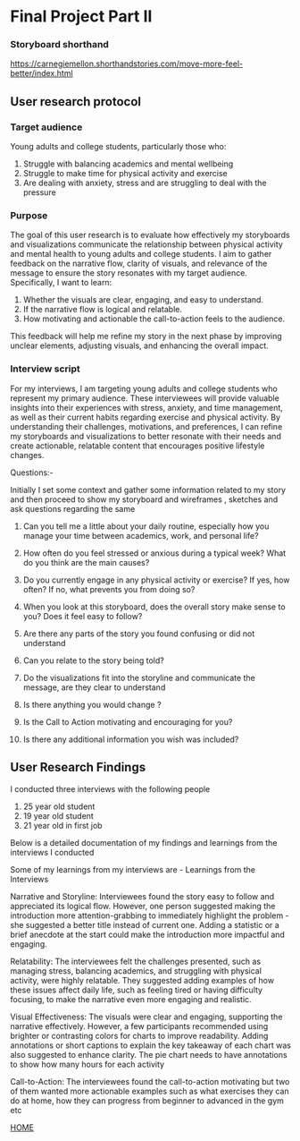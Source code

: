 # Final Project Part II

### Storyboard shorthand

https://carnegiemellon.shorthandstories.com/move-more-feel-better/index.html

## User research protocol

### Target audience 

Young adults and college students, particularly those who:

1) Struggle with balancing academics and mental wellbeing
2) Struggle to make time for physical activity and exercise
3) Are dealing with anxiety, stress and are struggling to deal with the pressure

### Purpose 

The goal of this user research is to evaluate how effectively my storyboards and visualizations communicate the relationship between physical activity and mental health to young adults and college students. I aim to gather feedback on the narrative flow, clarity of visuals, and relevance of the message to ensure the story resonates with my target audience. Specifically, I want to learn:

1) Whether the visuals are clear, engaging, and easy to understand.
2) If the narrative flow is logical and relatable.
3) How motivating and actionable the call-to-action feels to the audience.
   
This feedback will help me refine my story in the next phase by improving unclear elements, adjusting visuals, and enhancing the overall impact.

### Interview script 

For my interviews, I am targeting young adults and college students who represent my primary audience. These interviewees will provide valuable insights into their experiences with stress, anxiety, and time management, as well as their current habits regarding exercise and physical activity. By understanding their challenges, motivations, and preferences, I can refine my storyboards and visualizations to better resonate with their needs and create actionable, relatable content that encourages positive lifestyle changes.

Questions:- 

Initially I set some context and gather some information related to my story and then proceed to show my storyboard and wireframes , sketches and ask questions regarding the same 

1) Can you tell me a little about your daily routine, especially how you manage your time between academics, work, and personal life?
2) How often do you feel stressed or anxious during a typical week? What do you think are the main causes?
3) Do you currently engage in any physical activity or exercise? If yes, how often? If no, what prevents you from doing so?

4) When you look at this storyboard, does the overall story make sense to you? Does it feel easy to follow?
5) Are there any parts of the story you found confusing or did not understand
6) Can you relate to the story being told?

7) Do the visualizations fit into the storyline and communicate the message, are they clear to understand
8) Is there anything you would change ?
9) Is the Call to Action motivating and encouraging for you?
10) Is there any additional information you wish was included?


## User Research Findings 

I conducted three interviews with the following people
1) 25 year old student
2) 19 year old student
3) 21 year old in first job

Below is a detailed documentation of my findings and learnings from the interviews I conducted 

Some of my learnings from my interviews are - 
Learnings from the Interviews


Narrative and Storyline:
Interviewees found the story easy to follow and appreciated its logical flow. However, one person suggested making the introduction more attention-grabbing to immediately highlight the problem - she suggested a better title instead of current one. Adding a statistic or a brief anecdote at the start could make the introduction more impactful and engaging.

Relatability:
The interviewees felt the challenges presented, such as managing stress, balancing academics, and struggling with physical activity, were highly relatable. They suggested adding examples of how these issues affect daily life, such as feeling tired or having difficulty focusing, to make the narrative even more engaging and realistic.

Visual Effectiveness:
The visuals were clear and engaging, supporting the narrative effectively. However, a few participants recommended using brighter or contrasting colors for charts to improve readability. Adding annotations or short captions to explain the key takeaway of each chart was also suggested to enhance clarity. The pie chart needs to have annotations to show how many hours for each activity 

Call-to-Action:
The interviewees found the call-to-action motivating but two of them wanted more actionable examples such as what exercises they can do at home, how they can progress from beginner to advanced in the gym etc




 [HOME](/README.md)





